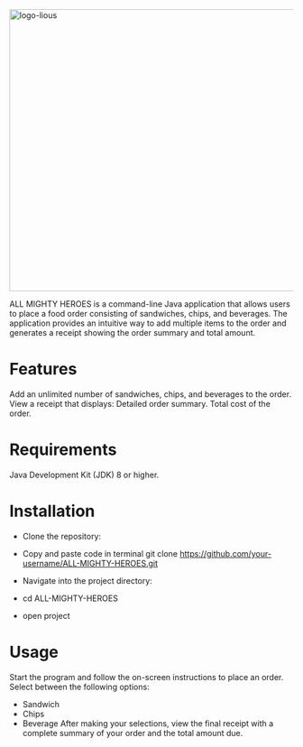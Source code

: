 <img width="548" alt="logo-lious" src="https://github.com/user-attachments/assets/dd5e6b9d-8dd1-46fe-81d4-35230b85fae5" height="500">

ALL MIGHTY HEROES is a command-line Java application that allows users 
to place a food order consisting of sandwiches, chips, and beverages. 
The application provides an intuitive way to add multiple items to the
order and generates a receipt showing the order summary and total amount.

# Features
Add an unlimited number of sandwiches, chips, and beverages to the order.
View a receipt that displays:
Detailed order summary.
Total cost of the order.

# Requirements
Java Development Kit (JDK) 8 or higher.

# Installation

- Clone the repository:

- Copy and paste code in terminal
git clone https://github.com/your-username/ALL-MIGHTY-HEROES.git

- Navigate into the project directory:

- cd ALL-MIGHTY-HEROES

- open project 

# Usage
Start the program and follow the on-screen instructions to place an order.
Select between the following options:
- Sandwich
- Chips
- Beverage
After making your selections, view the final receipt with a complete summary of your order and the total amount due.
